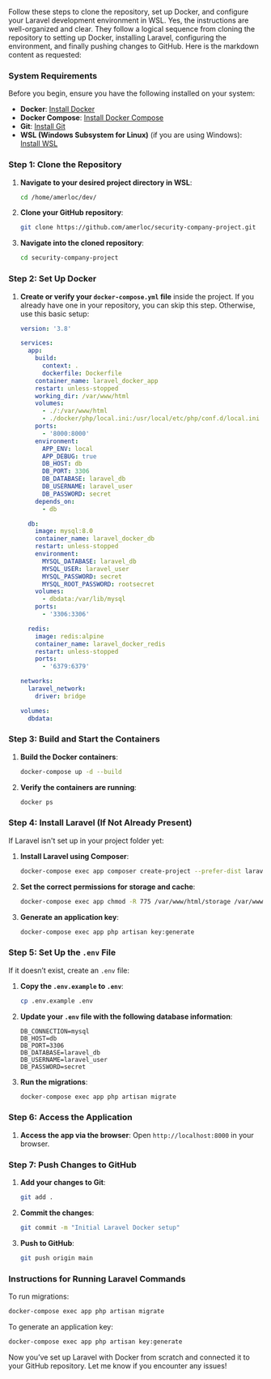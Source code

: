 Follow these steps to clone the repository, set up Docker, and configure your Laravel development environment in WSL.
Yes, the instructions are well-organized and clear. They follow a logical sequence from cloning the repository to setting up Docker, installing Laravel, configuring the environment, and finally pushing changes to GitHub. Here is the markdown content as requested:

### System Requirements

Before you begin, ensure you have the following installed on your system:

- **Docker**: [Install Docker](https://docs.docker.com/get-docker/)
- **Docker Compose**: [Install Docker Compose](https://docs.docker.com/compose/install/)
- **Git**: [Install Git](https://git-scm.com/book/en/v2/Getting-Started-Installing-Git)
- **WSL (Windows Subsystem for Linux)** (if you are using Windows): [Install WSL](https://docs.microsoft.com/en-us/windows/wsl/install)

### Step 1: Clone the Repository

1. **Navigate to your desired project directory in WSL**:

   ```bash
   cd /home/amerloc/dev/
   ```

2. **Clone your GitHub repository**:

   ```bash
   git clone https://github.com/amerloc/security-company-project.git
   ```

3. **Navigate into the cloned repository**:

   ```bash
   cd security-company-project
   ```

### Step 2: Set Up Docker

1. **Create or verify your `docker-compose.yml` file** inside the project. If you already have one in your repository, you can skip this step. Otherwise, use this basic setup:

   ```yaml
   version: '3.8'

   services:
     app:
       build:
         context: .
         dockerfile: Dockerfile
       container_name: laravel_docker_app
       restart: unless-stopped
       working_dir: /var/www/html
       volumes:
         - ./:/var/www/html
         - ./docker/php/local.ini:/usr/local/etc/php/conf.d/local.ini
       ports:
         - '8000:8000'
       environment:
         APP_ENV: local
         APP_DEBUG: true
         DB_HOST: db
         DB_PORT: 3306
         DB_DATABASE: laravel_db
         DB_USERNAME: laravel_user
         DB_PASSWORD: secret
       depends_on:
         - db

     db:
       image: mysql:8.0
       container_name: laravel_docker_db
       restart: unless-stopped
       environment:
         MYSQL_DATABASE: laravel_db
         MYSQL_USER: laravel_user
         MYSQL_PASSWORD: secret
         MYSQL_ROOT_PASSWORD: rootsecret
       volumes:
         - dbdata:/var/lib/mysql
       ports:
         - '3306:3306'

     redis:
       image: redis:alpine
       container_name: laravel_docker_redis
       restart: unless-stopped
       ports:
         - '6379:6379'

   networks:
     laravel_network:
       driver: bridge

   volumes:
     dbdata:
   ```

### Step 3: Build and Start the Containers

1. **Build the Docker containers**:

   ```bash
   docker-compose up -d --build
   ```

2. **Verify the containers are running**:

   ```bash
   docker ps
   ```

### Step 4: Install Laravel (If Not Already Present)

If Laravel isn't set up in your project folder yet:

1. **Install Laravel using Composer**:

   ```bash
   docker-compose exec app composer create-project --prefer-dist laravel/laravel .
   ```

2. **Set the correct permissions for storage and cache**:

   ```bash
   docker-compose exec app chmod -R 775 /var/www/html/storage /var/www/html/bootstrap/cache
   ```

3. **Generate an application key**:

   ```bash
   docker-compose exec app php artisan key:generate
   ```

### Step 5: Set Up the `.env` File

If it doesn’t exist, create an `.env` file:

1. **Copy the `.env.example` to `.env`**:

   ```bash
   cp .env.example .env
   ```

2. **Update your `.env` file with the following database information**:

   ```
   DB_CONNECTION=mysql
   DB_HOST=db
   DB_PORT=3306
   DB_DATABASE=laravel_db
   DB_USERNAME=laravel_user
   DB_PASSWORD=secret
   ```

3. **Run the migrations**:

   ```bash
   docker-compose exec app php artisan migrate
   ```

### Step 6: Access the Application

1. **Access the app via the browser**: Open `http://localhost:8000` in your browser.

### Step 7: Push Changes to GitHub

1. **Add your changes to Git**:

   ```bash
   git add .
   ```

2. **Commit the changes**:

   ```bash
   git commit -m "Initial Laravel Docker setup"
   ```

3. **Push to GitHub**:

   ```bash
   git push origin main
   ```

### Instructions for Running Laravel Commands

To run migrations:

```bash
docker-compose exec app php artisan migrate
```

To generate an application key:

```bash
docker-compose exec app php artisan key:generate
```

Now you’ve set up Laravel with Docker from scratch and connected it to your GitHub repository. Let me know if you encounter any issues!

